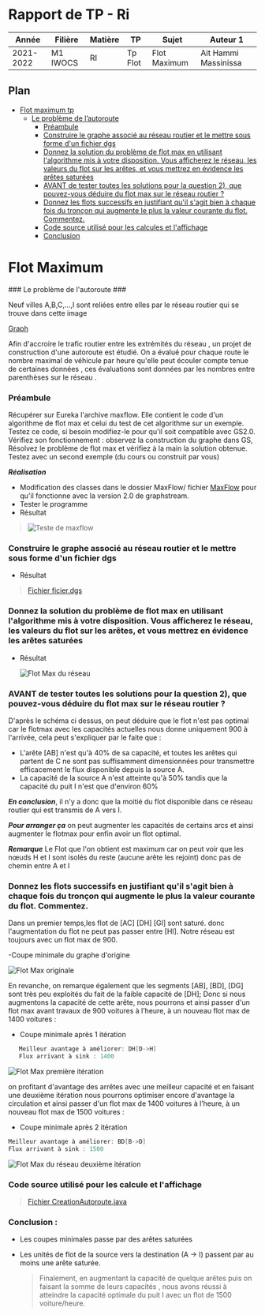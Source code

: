 # Rapport de TP - Ri

|Année|Filière|Matière|TP|Sujet |Auteur 1|
|--|--|--|--|--|--|
| 2021-2022 | M1 IWOCS | RI |Tp Flot | Flot Maximum | Ait Hammi Massinissa|


## Plan

* [Flot maximum tp](#flot-maximum-tp)
   * [Le problème de l’autoroute ](#problème)
      * [Préambule](#préambule)
      * [Construire le graphe associé au réseau routier et le mettre sous forme d'un fichier dgs](#question1)
      * [Donnez la solution du problème de flot max en utilisant l'algorithme mis à votre disposition. Vous afficherez le réseau, les valeurs du flot sur les arêtes, et vous mettrez en évidence les arêtes saturées](#question2)
      * [ AVANT de tester toutes les solutions pour la question 2), que pouvez-vous déduire du flot max sur le réseau routier ?](#question3)
      * [Donnez les flots successifs en justifiant qu'il s'agit bien à chaque fois du tronçon qui augmente le plus la valeur courante du flot. Commentez.](#question4)
      * [Code source utilisé pour les calcules et l'affichage ](#question5)
      * [Conclusion](#question6)
    
    



# Flot Maximum #

<div id="probleme" align="center">
</div>
### Le problème de l'autoroute ###

Neuf villes A,B,C,...,I sont reliées entre elles par le réseau routier qui se trouve dans cette image

 [Graph](src/main/resources/graph.png)

 Afin d'accroire le trafic routier entre les extrémités du réseau , un projet de construction d'une autoroute est étudié. On a évalué pour chaque route le nombre maximal de véhicule par heure qu'elle peut écouler compte tenue de certaines données , ces évaluations sont données par les nombres entre parenthèses sur le réseau .


<div id="preambule" align="center">
</div>

### Préambule ###

Récupérer sur Eureka l'archive maxflow. Elle contient le code d'un algorithme de flot max et
celui du test de cet algorithme sur un exemple. Testez ce code, si besoin modifiez-le pour
qu'il soit compatible avec GS2.0. Vérifiez son fonctionnement : observez la construction du
graphe dans GS, Résolvez le problème de flot max et vérifiez à la main la solution obtenue.
Testez avec un second exemple (du cours ou construit par vous)

***Réalisation***
- Modification des classes dans le dossier MaxFlow/  fichier [MaxFlow](src/main/java/maxflow/MaxFlow.java) pour qu'il fonctionne avec la version 2.0 de graphstream.
- Tester le programme
- Résultat 

> ![Teste de maxflow](src/main/resources/maxflowtest.png)

<div id="question1" align="center">
</div>

### Construire le graphe associé au réseau routier et le mettre sous forme d'un fichier dgs ###

   - Résultat

> [Fichier  ficier.dgs](src/main/resources/fichier.dgs)


<div id="question2" align="center">
</div>


### Donnez la solution du problème de flot max en utilisant l'algorithme mis à votre disposition. Vous afficherez le réseau, les valeurs du flot sur les arêtes, et vous mettrez en évidence les arêtes saturées ###

- Résultat

   ![Flot Max du réseau](src/main/resources/originale.png)

   <div id="question3" align="center">
</div>

### AVANT de tester toutes les solutions pour la question 2), que pouvez-vous déduire du flot max sur le réseau routier ? ###

   D'après le schéma ci dessus, on peut  déduire que le flot n'est pas optimal car le flotmax avec les capacités actuelles nous donne uniquement 900 à l'arrivée, cela peut s'expliquer par le faite que :

   - L'arête [AB] n'est qu'à 40% de sa capacité, et toutes les arêtes qui partent de C ne sont pas suffisamment dimensionnées pour transmettre efficacement le flux disponible depuis la source A.
   - La capacité de la source A n'est atteinte qu'à 50% tandis que la capacité du puit I n'est que d'environ 60% 

   ***En conclusion***, il n'y a donc que la moitié du flot disponible dans ce réseau routier qui est transmis de A vers I.

   ***Pour arranger ça*** on peut augmenter les capacités de certains arcs et ainsi augmenter le flotmax pour enfin avoir un flot optimal.

   ***Remarque***  Le Flot que l'on obtient est maximum car on peut voir que les nœuds H et I sont isolés du reste (aucune arête les rejoint) donc pas de chemin entre A et I 

   <div id="question4" align="center">
</div>

### Donnez les flots successifs en justifiant qu'il s'agit bien à chaque fois du tronçon qui augmente le plus la valeur courante du flot. Commentez. ###

   Dans un premier temps,les flot de [AC] [DH] [GI] sont  saturé. donc l'augmentation du flot ne peut pas passer entre [HI]. Notre réseau est toujours avec un flot max de 900.

-Coupe minimale du graphe d'origine


![Flot Max originale](src/main/resources/originale.png)

   En revanche, on remarque également que les segments [AB], [BD], [DG] sont très peu exploités du fait de la faible capacité de [DH]; Donc si nous augmentons la capacité de cette arête, nous pourrons  et ainsi passer d'un flot max avant travaux de 900 voitures à l’heure, à un nouveau flot max de 1400 voitures :

- Coupe minimale après 1 itération


```java
   Meilleur avantage à améliorer: DH[D->H]
   Flux arrivant à sink : 1400
```

![Flot Max première itération](src/main/resources/UneItera.png)

  on profitant d'avantage des arrêtes avec une meilleur capacité et en faisant une deuxième itération nous pourrons optimiser encore d'avantage la circulation et ainsi passer d'un flot max de 1400 voitures à l’heure, à un nouveau flot max de 1500 voitures :

- Coupe minimale après 2 itération

```java
Meilleur avantage à améliorer: BD[B->D]
Flux arrivant à sink : 1500
```

![Flot Max du réseau deuxième itération](src/main/resources/deuxiteation.png)

<div id="question5" align="center">
</div>

### Code source utilisé pour les calcule et l'affichage 

> [Fichier  CreationAutoroute.java](src/main/java/CreationAutoroute.java)



<div id="question6" align="center">
</div> 

### Conclusion :

- Les coupes minimales passe par des arêtes saturées
- Les unités de flot de la source vers la destination (A -> I) passent par au moins une arête saturée.


   >Finalement, en augmentant la capacité de quelque arêtes puis on faisant la somme de leurs capacités , nous avons réussi à atteindre la capacité optimale du puit I avec un flot de 1500 voiture/heure.




